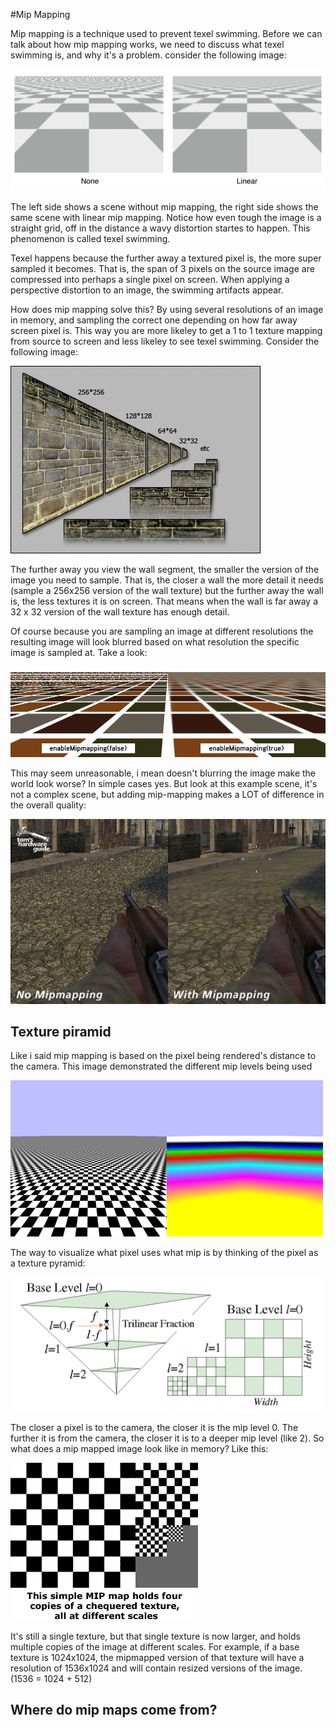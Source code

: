 #Mip Mapping

Mip mapping is a technique used to prevent texel swimming. Before we can talk about how mip mapping works, we need to discuss what texel swimming is, and why it's a problem. consider the following image:

![MIP1](mip1.png)

The left side shows a scene without mip mapping, the right side shows the same scene with linear mip mapping. Notice how even tough the image is a straight grid, off in the distance a wavy distortion startes to happen. This phenomenon is called texel swimming. 

Texel happens because the further away a textured pixel is, the more super sampled it becomes. That is, the span of 3 pixels on the source image are compressed into perhaps a single pixel on screen. When applying a perspective distortion to an image, the swimming artifacts appear.

How does mip mapping solve this? By using several resolutions of an image in memory, and sampling the correct one depending on how far away screen pixel is. This way you are more likeley to get a 1 to 1 texture mapping from source to screen and less likeley to see texel swimming. Consider the following image:

![MIP2](mip2.jpg)

The further away you view the wall segment, the smaller the version of the image you need to sample. That is, the closer a wall the more detail it needs (sample a 256x256 version of the wall texture) but the further away the wall is, the less textures it is on screen. That means when the wall is far away a 32 x 32 version of the wall texture has enough detail.

Of course because you are sampling an image at different resolutions the resulting image will look blurred based on what resolution the specific image is sampled at. Take a look:

![MIP3](mip3.png)

This may seem unreasonable, i mean doesn't blurring the image make the world look worse? In simple cases yes. But look at this example scene, it's not a complex scene, but adding mip-mapping makes a LOT of difference in the overall quality:

![MIP4](mip4.png)

## Texture piramid

Like i said mip mapping is based on the pixel being rendered's distance to the camera. This image demonstrated the different mip levels being used

![MIP5](mip5.png)

The way to visualize what pixel uses what mip is by thinking of the pixel as a texture pyramid:

![MIP6](mip6.png)

The closer a pixel is to the camera, the closer it is the mip level 0. The further it is from the camera, the closer it is to a deeper mip level (like 2). So what does a mip mapped image look like in memory? Like this:

![MIP7](mip7.gif)

It's still a single texture, but that single texture is now larger, and holds multiple copies of the image at different scales. For example, if a base texture is 1024x1024, the mipmapped version of that texture will have a resolution of 1536x1024 and will contain resized versions of the image. (1536 = 1024 + 512)

## Where do mip maps come from?